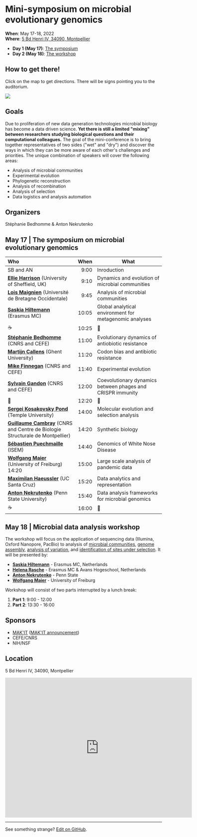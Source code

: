 # Mini-symposium on microbial evolutionary genomics

**When**: May 17-18, 2022<br>
**Where**: [5 Bd Henri IV, 34090, Montpellier](https://goo.gl/maps/vrEE9yvcBSjj2yR28)

- **Day 1 (May 17)**: [The symposium](#May-17--The-symposium-on-microbial-evolutionary-genomics)
- **Day 2 (May 18)**: [The workshop](#May-18--Microbial-data-analysis-workshop)

## How to get there!

Click on the map to get directions. There will be signs pointing you to the auditorium.

[![](https://i.imgur.com/s8HgoV7.jpg)](https://goo.gl/maps/cW2ye8rFEE7V957G6)


<!--
**<kbd>[REGISTER HERE!](https://forms.gle/WM3skmRYFheqyTw89)</kbd>**<br>
This event is free and open to everyone. However, to better plan the mini-symposium (e.g., exactly how much :coffee: & how many :croissant: we need) we will ask you to quickly complete the [following form](https://forms.gle/WM3skmRYFheqyTw89). Thank you for registering! 

:::warning
Following the symposium ([May 18]((#May-18--Microbial-data-analysis-workshop))) we will have a day-long (9:00 - 16:00) workshop on the analysis of large bacterial datasets. Use the [registration form]((https://forms.gle/WM3skmRYFheqyTw89)) to indicate if you would like to attend the workshop and what kind of data analysis you would like to learn about.
:::

-->

## Goals

Due to proliferation of new data generation technologies microbial biology has become a data driven science. **Yet there is still a limited "mixing" between researchers studying biological questions and their computational colleagues.** The goal of the mini-conference is to bring together representatives of two sides ("wet" and "dry") and discover the ways in which they can be more aware of each other's challenges and priorities. The unique combination of speakers will cover the following areas:

- Analysis of microbial communities
- Experimental evolution
- Phylogenetic reconstruction
- Analysis of recombination
- Analysis of selection
- Data logistics and analysis automation


## Organizers 

Stéphanie Bedhomme  & Anton Nekrutenko

## May 17 | The symposium on microbial evolutionary genomics

| Who | When | What |
|:-----|------:|------|
| SB and AN | 9:00 | Inroduction |
|[**Ellie Harrison**](https://www.sheffield.ac.uk/biosciences/people/academic-staff/ellie-harrison) (University of Sheffield, UK) | 9:10 | Dynamics and evolution of microbial communities |
| [**Lois Maignien**](http://pagesperso.univ-brest.fr/~maignien/contact.html) (Université de Bretagne Occidentale) | 9:45 | Analysis of microbial communities
| [**Saskia Hiltemann**](https://training.galaxyproject.org/hall-of-fame/shiltemann/) (Erasmus MC) | 10:05 | Global analytical environment for metagenomic analyses |
| :coffee: | 10:25 | :croissant: |
| [**Stéphanie Bedhomme**](https://www.cefe.cnrs.fr/fr/recherche/ee/gee/800-c/2721-stephanie-bedhomme) (CNRS and CEFE) | 11:00 | Evolutionary dynamics of antiobiotic resistance |
| [**Martijn Callens**](https://www.ugent.be/bw/foodscience/en/research/faculty/matijn-callens.htm)  (Ghent University) | 11:20  | Codon bias and antibiotic resistance
| [**Mike Finnegan**](https://www.cefe.cnrs.fr/fr/recherche/ee/gee/803-doc/4043-michael-finnegan) (CNRS and CEFE) | 11:40 | Experimental evolution |
| [**Sylvain Gandon**](https://evolepid.cefe.cnrs.fr/people.php?name=gandon) (CNRS and CEFE) | 12:00 | Coevolutionary dynamics between phages and CRISPR immunity |
| :baguette_bread: | 12:20 | :cake: |
| [**Sergei Kosakovsky Pond**](https://igem.temple.edu/people/person/e266d9a5b7f043109baecc3c340491f6) (Temple University) | 14:00 | Molecular evolution and selection analysis |
| [**Guillaume Cambray**](http://www.cbs.cnrs.fr/index.php/fr/personnel?PERS=Guillaume%20Cambray) (CNRS and Centre de Biologie Structurale de Montpellier) | 14:20 | Synthetic biology |
| [**Sébastien Puechmaille**](https://isem-evolution.fr/en/membre/puechmaille/) (ISEM) | 14:40 | Genomics of White Nose Disease 
| [**Wolfgang Maier**](https://github.com/wm75) (University of Freiburg) 14:20 | 15:00 | Large scale analysis of pandemic data |
| [**Maximilan Haeussler**](https://engineering.ucsc.edu/people/max) (UC Santa Cruz) | 15:20 | Data analytics and representation |
| [**Anton Nekrutenko**](https://nekrut.bx.psu.edu) (Penn State University) | 15:40 | Data analysis frameworks for microbial genomics |
| :coffee: | 16:00 | :croissant: |

## May 18 | Microbial data analysis workshop

The workshop will focus on the application of sequencing data (Illumina, Oxford Nanopore, PacBio) to analysis of [microbial communities](https://training.galaxyproject.org/training-material/topics/metagenomics/), [genome assembly](https://training.galaxyproject.org/training-material/search?query=assembly), [analysis of variation](https://training.galaxyproject.org/training-material/topics/variant-analysis/tutorials/sars-cov-2-variant-discovery/tutorial.html), and [identification of sites under selection](https://stevenweaver.github.io/hyphy-site/tutorials/current-release-tutorial/). It will be presented by:

- [**Saskia Hiltemann**](https://training.galaxyproject.org/hall-of-fame/shiltemann/) - Erasmus MC, Netherlands
- [**Helena Rasche**](https://training.galaxyproject.org/hall-of-fame/hexylena/) -  Erasmus MC & Avans Hogeschool, Netherlands
- [**Anton Nekrutenko**](https://nekrut.bx.psu.edu) - Penn State
- [**Wolfgang Maier**](https://github.com/wm75) - University of Freiburg

Workshop will consist of two parts interrupted by a lunch break:

1. **Part 1**: 9:00 - 12:00
2. **Part 2**: 13:30 - 16:00


## Sponsors

- [MAK'IT](https://muse.edu.umontpellier.fr/en/muse-i-site/international/makit-home/) ([MAK'IT announcement](https://muse.edu.umontpellier.fr/en/2022/05/04/anton-nekrutenkos-event-microbial-evolutionary-genomics-and-data-analysis-17-18-may-2022/))
- CEFE/CNRS
- NIH/NSF

## Location

 5 Bd Henri IV, 34090, Montpellier

<iframe src="https://www.google.com/maps/embed?pb=!1m18!1m12!1m3!1d2888.597574975549!2d3.871250652132275!3d43.61491997902024!2m3!1f0!2f0!3f0!3m2!1i1024!2i768!4f13.1!3m3!1m2!1s0x12b6af067c067241%3A0xb66b83e8f6bed7ce!2s5%20Bd%20Henri%20IV%2C%2034090%20Montpellier!5e0!3m2!1sen!2sfr!4v1650355069040!5m2!1sen!2sfr" width="600" height="450" style="border:0;" allowfullscreen="" loading="lazy" referrerpolicy="no-referrer-when-downgrade"></iframe>

-----

See something strange? [Edit on GitHub](https://github.com/nekrut/msmg). 






